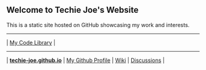 Welcome to Techie Joe's Website
---

This is a static site hosted on GitHub showcasing my work and interests.

---

| [My Code Library](//techie-joe.github.io/library/) |

---

| **[techie-joe.github.io](//techie-joe.github.io)** | [My Github Profile](//github.com/techie-joe) | [Wiki](//github.com/techie-joe/techie-joe/wiki) | [Discussions](//github.com/techie-joe/techie-joe/discussions) |
